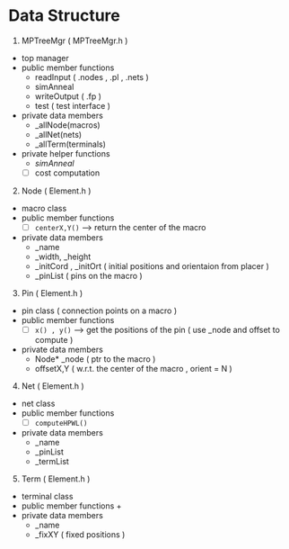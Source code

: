 # Data Structure
1. MPTreeMgr ( MPTreeMgr.h )
  - top manager
  - public member functions
    + readInput ( .nodes , .pl , .nets ) 
    + simAnneal
    + writeOutput ( .fp )
    + test ( test interface )
  - private data members
    + \_allNode(macros) 
    + \_allNet(nets) 
    + \_allTerm(terminals)
  - private helper functions 
    +   *simAnneal*
      * [ ] cost computation

2. Node ( Element.h ) 
  - macro class
  - public member functions 
    + [ ] `centerX,Y()` --> return the center of the macro
  - private data members
    + \_name 
    + \_width, \_height
    + \_initCord , \_initOrt ( initial positions and orientaion from placer )
    + \_pinList ( pins on the macro )

3. Pin ( Element.h ) 
  - pin class ( connection points on a macro )
  - public member functions
    + [ ] `x() , y()` --> get the positions of the pin ( use \_node and offset to compute )
  - private data members
    + Node\* \_node ( ptr to the macro )
    + offsetX,Y ( w.r.t. the center of the macro , orient = N )

4. Net ( Element.h ) 
  - net class
  - public member functions
    + [ ] `computeHPWL()`
  - private data members
    + \_name
    + \_pinList
    + \_termList

5. Term ( Element.h ) 
 - terminal class
 - public member functions
   + 
 - private data members
   + \_name
   + \_fixXY ( fixed positions ) 
